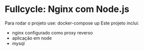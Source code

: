 # Fullcycle: Nginx com Node.js
Para rodar o projeto use: docker-compose up
Este projeto inclui:
- nginx configurado como proxy reverso
- aplicação em node
- mysql
